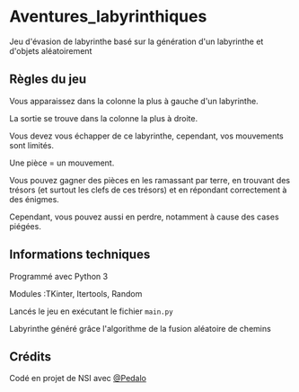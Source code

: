 # Aventures_labyrinthiques
Jeu d'évasion de labyrinthe basé sur la génération d'un labyrinthe et d'objets aléatoirement

## Règles du jeu
Vous apparaissez dans la colonne la plus à gauche d'un labyrinthe.

La sortie se trouve dans la colonne la plus à droite.

Vous devez vous échapper de ce labyrinthe, cependant, vos mouvements sont limités.

Une pièce = un mouvement.

Vous pouvez gagner des pièces en les ramassant par terre, en trouvant des trésors (et surtout les clefs de ces trésors) et en répondant correctement à des énigmes.

Cependant, vous pouvez aussi en perdre, notamment à cause des cases piégées.

## Informations techniques
Programmé avec Python 3

Modules :TKinter, Itertools, Random

Lancés le jeu en exécutant le fichier `main.py`

Labyrinthe généré grâce l'algorithme de la fusion aléatoire de chemins


## Crédits
Codé en projet de NSI avec [@Pedalo](https://github.com/pedalo)

